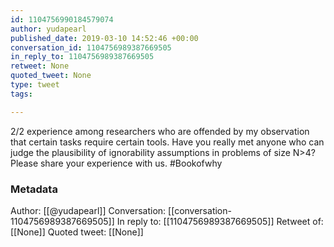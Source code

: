```yaml
---
id: 1104756990184579074
author: yudapearl
published_date: 2019-03-10 14:52:46 +00:00
conversation_id: 1104756989387669505
in_reply_to: 1104756989387669505
retweet: None
quoted_tweet: None
type: tweet
tags:

---
```


2/2
experience among researchers who are offended by my observation that certain tasks require certain tools. Have you really met anyone who can judge the plausibility of ignorability assumptions in problems of size N&gt;4? Please share your experience with us. #Bookofwhy

### Metadata

Author: [[@yudapearl]]
Conversation: [[conversation-1104756989387669505]]
In reply to: [[1104756989387669505]]
Retweet of: [[None]]
Quoted tweet: [[None]]
